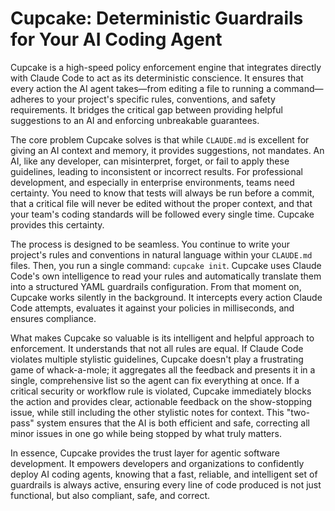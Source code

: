 # Cupcake: Deterministic Guardrails for Your AI Coding Agent

Cupcake is a high-speed policy enforcement engine that integrates directly with Claude Code to act as its deterministic conscience. It ensures that every action the AI agent takes—from editing a file to running a command—adheres to your project's specific rules, conventions, and safety requirements. It bridges the critical gap between providing helpful suggestions to an AI and enforcing unbreakable guarantees.

The core problem Cupcake solves is that while `CLAUDE.md` is excellent for giving an AI context and memory, it provides suggestions, not mandates. An AI, like any developer, can misinterpret, forget, or fail to apply these guidelines, leading to inconsistent or incorrect results. For professional development, and especially in enterprise environments, teams need certainty. You need to know that tests will always be run before a commit, that a critical file will never be edited without the proper context, and that your team's coding standards will be followed every single time. Cupcake provides this certainty.

The process is designed to be seamless. You continue to write your project's rules and conventions in natural language within your `CLAUDE.md` files. Then, you run a single command: `cupcake init`. Cupcake uses Claude Code's own intelligence to read your rules and automatically translate them into a structured YAML guardrails configuration. From that moment on, Cupcake works silently in the background. It intercepts every action Claude Code attempts, evaluates it against your policies in milliseconds, and ensures compliance.

What makes Cupcake so valuable is its intelligent and helpful approach to enforcement. It understands that not all rules are equal. If Claude Code violates multiple stylistic guidelines, Cupcake doesn't play a frustrating game of whack-a-mole; it aggregates all the feedback and presents it in a single, comprehensive list so the agent can fix everything at once. If a critical security or workflow rule is violated, Cupcake immediately blocks the action and provides clear, actionable feedback on the show-stopping issue, while still including the other stylistic notes for context. This "two-pass" system ensures that the AI is both efficient and safe, correcting all minor issues in one go while being stopped by what truly matters.

In essence, Cupcake provides the trust layer for agentic software development. It empowers developers and organizations to confidently deploy AI coding agents, knowing that a fast, reliable, and intelligent set of guardrails is always active, ensuring every line of code produced is not just functional, but also compliant, safe, and correct.

